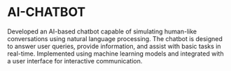 # AI-CHATBOT
Developed an AI-based chatbot capable of simulating human-like conversations using natural language processing. The chatbot is designed to answer user queries, provide information, and assist with basic tasks in real-time. Implemented using machine learning models and integrated with a user interface for interactive communication. 
